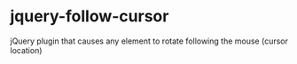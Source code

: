 # jquery-follow-cursor
jQuery plugin that causes any element to rotate following the mouse (cursor location)
